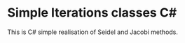 Simple Iterations classes C#
====================

This is C# simple realisation of Seidel and Jacobi methods.  

